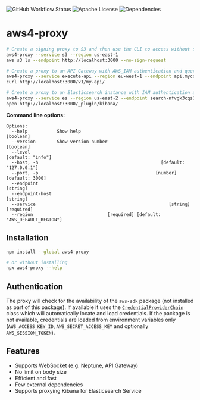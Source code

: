 ![GitHub Workflow Status](https://img.shields.io/github/workflow/status/monken/aws4-proxy/build)
![Apache License](https://img.shields.io/badge/license-Apache--2.0-yellow)
![Dependencies](https://img.shields.io/badge/dependencies-2-blue)

# aws4-proxy

```bash
# Create a signing proxy to S3 and then use the CLI to access without signing
aws4-proxy --service s3 --region us-east-1
aws s3 ls --endpoint http://localhost:3000 --no-sign-request

# Create a proxy to an API Gateway with AWS_IAM authentication and query using curl
aws4-proxy --service execute-api --region eu-west-1 --endpoint api.mycorp.com
curl http://localhost:3000/v1/my-api/

# Create a proxy to an Elasticsearch instance with IAM authentication and open Kibana
aws4-proxy --service es --region us-east-2 --endpoint search-nfvgk3cqs3nk3u.us-east-2.es.amazonaws.com
open http://localhost:3000/_plugin/kibana/
```

**Command line options:**

```
Options:
  --help           Show help                                           [boolean]
  --version        Show version number                                 [boolean]
  --level                                                      [default: "info"]
  --host, -h                                              [default: "127.0.0.1"]
  --port, -p                                            [number] [default: 3000]
  --endpoint                                                            [string]
  --endpoint-host                                                       [string]
  --service                                                  [string] [required]
  --region                            [required] [default: "AWS_DEFAULT_REGION"]
```

## Installation

```bash
npm install --global aws4-proxy

# or without installing
npx aws4-proxy --help
```

## Authentication

The proxy will check for the availability of the `aws-sdk` package (not installed as part of this package). If available it uses the [`CredentialProviderChain`](https://docs.aws.amazon.com/AWSJavaScriptSDK/latest/AWS/CredentialProviderChain.html) class which will automatically locate and load credentials. If the package is not available, credentials are loaded from environment variables only (`AWS_ACCESS_KEY_ID`, `AWS_SECRET_ACCESS_KEY` and optionally `AWS_SESSION_TOKEN`).

## Features

* Supports WebSocket (e.g. Neptune, API Gateway)
* No limit on body size
* Efficient and fast
* Few external dependencies
* Supports proxying Kibana for Elasticsearch Service
